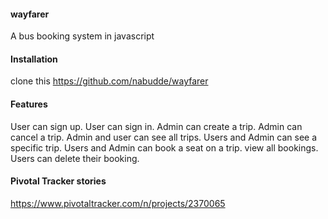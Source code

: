 #### wayfarer
 A bus booking system in javascript
#### Installation
clone this  https://github.com/nabudde/wayfarer

#### Features
User can sign up.
User can sign in.
Admin can create a trip.
Admin can cancel a trip.
Admin and user can see all trips.
Users and Admin can see a specific trip.
Users and Admin can book a seat on a trip.
view all bookings.
Users can delete their booking.

#### Pivotal Tracker stories
https://www.pivotaltracker.com/n/projects/2370065
